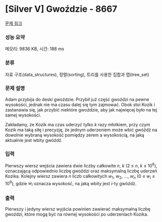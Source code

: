# [Silver V] Gwoździe - 8667 

[문제 링크](https://www.acmicpc.net/problem/8667) 

### 성능 요약

메모리: 9836 KB, 시간: 188 ms

### 분류

자료 구조(data_structures), 정렬(sorting), 트리를 사용한 집합과 맵(tree_set)

### 문제 설명

<p>Adam przybija do deski gwoździe. Przybił już część gwoździ na pewne wysokości, jednak nie ma czasu dalej się tym zajmować. Obok stoi Kozik i zastanawia się, jak przybić niektóre gwoździe, aby jak najwięcej było na tej samej wysokości.</p>

<p>Zakładamy, że Kozik ma czas uderzyć tylko <em>k</em> razy młotkiem, przy czym Kozik ma taką siłę i precyzję, że jednym uderzeniem może wbić gwóźdź na dowolnie wybraną wysokość pomiędzy zerem a wysokością, na jaką aktualnie jest wbity gwóźdź.</p>

### 입력 

 <p>Pierwszy wiersz wejścia zawiera dwie liczby całkowite <em>n</em>, <em>k</em> (2 ≤ <em>n</em>, <em>k</em> ≤ 10<sup>6</sup>), oznaczającą odpowiednio liczbę gwoździ oraz maksymalną liczbę uderzeń Kozika. Kolejny wiersz zawiera <em>n</em> liczb całkowitych <em>w</em><sub>1</sub>, <em>w</em><sub>2</sub>, ..., <em>w<sub>n</sub></em> (0 ≤ <em>w<sub>i</sub></em> ≤ 10<sup>9</sup>), gdzie <em>w<sub>i</sub></em> oznacza wysokość, na jaką wbity jest <em>i</em>-ty gwóźdź.</p>

### 출력 

 <p>Pierwszy i jedyny wiersz wyjścia powinien zawierać maksymalną liczbę gwoździ, które mogą być na równej wysokości po uderzeniach Kozika.</p>


